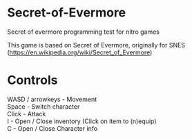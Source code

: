 # Secret-of-Evermore
Secret of evermore programming test for nitro games

This game is based on Secret of Evermore, originally for SNES (https://en.wikipedia.org/wiki/Secret_of_Evermore)

# Controls
WASD / arrowkeys - Movement  
Space - Switch character  
Click - Attack  
I - Open / Close inventory (Click on item to (n)equip)  
C - Open / Close Character info  